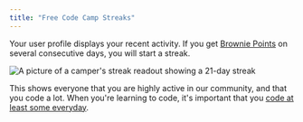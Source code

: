 ```yaml
---
title: "Free Code Camp Streaks"
---
```


Your user profile displays your recent activity. If you get [Brownie Points](http://forum.freecodecamp.com/t/free-code-camp-brownie-points/18380) on several consecutive days, you will start a streak.

![A picture of a camper's streak readout showing a 21-day streak](//discourse-user-assets.s3.amazonaws.com/original/2X/8/8e538a398b1081372505f02ad173e326fe0f5825.png)

This shows everyone that you are highly active in our community, and that you code a lot. When you're learning to code, it's important that you [code at least some everyday](http://www.quora.com/How-does-one-become-a-great-coder/answer/Quincy-Larson).

